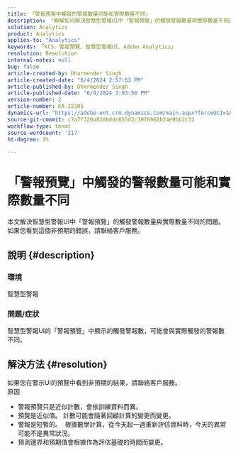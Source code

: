 ```yaml
---
title: 「警報預覽中觸發的警報數量可能和實際數量不同」
description: 「瞭解如何解決智慧型警報UI中「警報預覽」的觸發警報數量與實際數量不同的問題。」
solution: Analytics
product: Analytics
applies-to: "Analytics"
keywords: 「KCS、警報預覽、智慧型警報UI、Adobe Analytics」
resolution: Resolution
internal-notes: null
bug: false
article-created-by: Dharmender Singh
article-created-date: "6/4/2024 2:57:53 PM"
article-published-by: Dharmender Singh
article-published-date: "6/4/2024 3:03:50 PM"
version-number: 2
article-number: KA-22305
dynamics-url: "https://adobe-ent.crm.dynamics.com/main.aspx?forceUCI=1&pagetype=entityrecord&etn=knowledgearticle&id=452203cd-8222-ef11-840a-000d3a37816b"
source-git-commit: c7a7f320a830bddc055d2c30f6968b24e9bb2c33
workflow-type: tm+mt
source-wordcount: '217'
ht-degree: 3%

---
```


# 「警報預覽」中觸發的警報數量可能和實際數量不同


本文解決智慧型警報UI中「警報預覽」的觸發警報數量與實際數量不同的問題。 如果您看到這個非預期的錯誤，請聯絡客戶服務。

## 說明 {#description}


### 環境

智慧型警報



### <b>問題/症狀</b>

智慧型警報UI的「警報預覽」中顯示的觸發警報數，可能會與實際觸發的警報數不同。






## 解決方法 {#resolution}


如果您在警示UI的預覽中看到非預期的結果，請聯絡客戶服務。
<br>原因<br>
- 警報預覽只是近似計數，會依訓練資料而異。
- 預覽是近似值。 計數可能會隨著回顧計算的變更而變更。
- 警報是短暫的。  根據數學計算，從今天起一週重新評估資料時，今天的異常可能不是異常狀況。
- 預測邊界和預期值會根據作為評估基礎的時間而變更。

